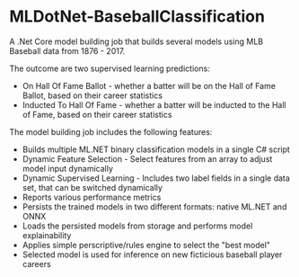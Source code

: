 # MLDotNet-BaseballClassification
A .Net Core model building job that builds several models using MLB Baseball data from 1876 - 2017.  

The outcome are two supervised learning predictions:
* On Hall Of Fame Ballot - whether a batter will be on the Hall of Fame Ballot, based on their career statistics
* Inducted To Hall Of Fame - whether a batter will be inducted to the Hall of Fame, based on their career statistics

The model building job includes the following features:
* Builds multiple ML.NET binary classification models in a single C# script
* Dynamic Feature Selection - Select features from an array to adjust model input dynamically
* Dynamic Supervised Learning - Includes two label fields in a single data set, that can be switched dynamically
* Reports various performance metrics
* Persists the trained models in two different formats: native ML.NET and ONNX
* Loads the persisted models from storage and performs model explainability
* Applies simple perscriptive/rules engine to select the "best model"
* Selected model is used for inference on new ficticious baseball player careers
